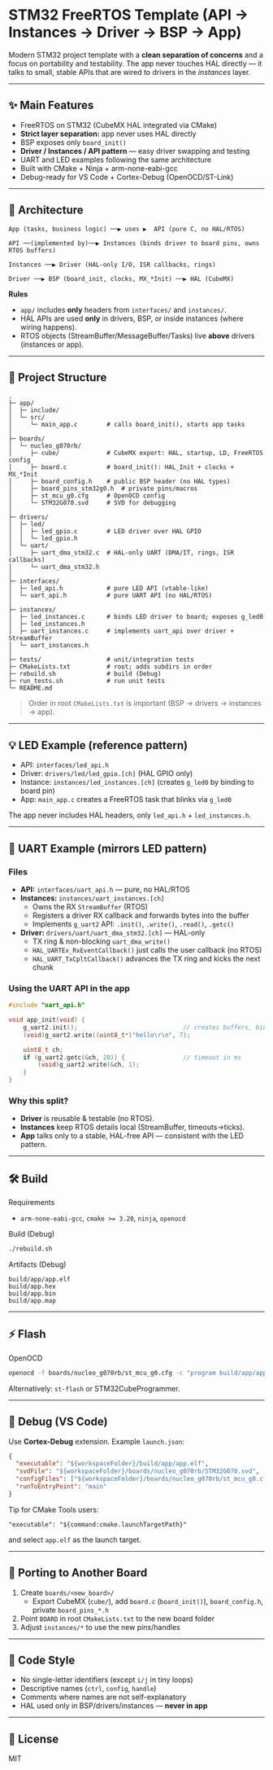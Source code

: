 # STM32 FreeRTOS Template (API → Instances → Driver → BSP → App)

Modern STM32 project template with a **clean separation of concerns** and a focus on portability and testability.
The app never touches HAL directly — it talks to small, stable APIs that are wired to drivers in the *instances* layer.

---

## ✨ Main Features
- FreeRTOS on STM32 (CubeMX HAL integrated via CMake)
- **Strict layer separation:** app never uses HAL directly
- BSP exposes only `board_init()`
- **Driver / Instances / API pattern** — easy driver swapping and testing
- UART and LED examples following the same architecture
- Built with CMake + Ninja + arm-none-eabi-gcc
- Debug-ready for VS Code + Cortex-Debug (OpenOCD/ST-Link)

---

## 🧱 Architecture

```
App (tasks, business logic) ──▶ uses ▶  API (pure C, no HAL/RTOS)

API ──(implemented by)──▶ Instances (binds driver to board pins, owns RTOS buffers)

Instances ──▶ Driver (HAL-only I/O, ISR callbacks, rings)

Driver ──▶ BSP (board_init, clocks, MX_*Init) ──▶ HAL (CubeMX)
```

**Rules**
- `app/` includes **only** headers from `interfaces/` and `instances/`.
- HAL APIs are used **only** in drivers, BSP, or inside instances (where wiring happens).
- RTOS objects (StreamBuffer/MessageBuffer/Tasks) live **above** drivers (instances or app).

---

## 📁 Project Structure

```
.
├─ app/
│  ├─ include/
│  └─ src/
│     └─ main_app.c        # calls board_init(), starts app tasks
│
├─ boards/
│  └─ nucleo_g070rb/
│     ├─ cube/             # CubeMX export: HAL, startup, LD, FreeRTOS config
│     ├─ board.c           # board_init(): HAL_Init + clocks + MX_*Init
│     ├─ board_config.h    # public BSP header (no HAL types)
│     ├─ board_pins_stm32g0.h  # private pins/macros
│     ├─ st_mcu_g0.cfg     # OpenOCD config
│     └─ STM32G070.svd     # SVD for debugging
│
├─ drivers/
│  ├─ led/
│  │  ├─ led_gpio.c        # LED driver over HAL GPIO
│  │  └─ led_gpio.h
│  └─ uart/
│     ├─ uart_dma_stm32.c  # HAL-only UART (DMA/IT, rings, ISR callbacks)
│     └─ uart_dma_stm32.h
│
├─ interfaces/
│  ├─ led_api.h            # pure LED API (vtable-like)
│  └─ uart_api.h           # pure UART API (no HAL/RTOS)
│
├─ instances/
│  ├─ led_instances.c      # binds LED driver to board; exposes g_led0
│  ├─ led_instances.h
│  ├─ uart_instances.c     # implements uart_api over driver + StreamBuffer
│  └─ uart_instances.h
│
├─ tests/                  # unit/integration tests
├─ CMakeLists.txt          # root; adds subdirs in order
├─ rebuild.sh              # build (Debug)
├─ run_tests.sh            # run unit tests
└─ README.md
```

> Order in root `CMakeLists.txt` is important (BSP → drivers → instances → app).

---

## 💡 LED Example (reference pattern)
- API: `interfaces/led_api.h`
- Driver: `drivers/led/led_gpio.[ch]` (HAL GPIO only)
- Instance: `instances/led_instances.[ch]` (creates `g_led0` by binding to board pin)
- App: `main_app.c` creates a FreeRTOS task that blinks via `g_led0`

The app never includes HAL headers, only `led_api.h` + `led_instances.h`.

---

## 🔌 UART Example (mirrors LED pattern)

### Files
- **API:** `interfaces/uart_api.h` — pure, no HAL/RTOS
- **Instances:** `instances/uart_instances.[ch]`
  - Owns the RX `StreamBuffer` (RTOS)
  - Registers a driver RX callback and forwards bytes into the buffer
  - Implements `g_uart2` API: `.init()`, `.write()`, `.read()`, `.getc()`
- **Driver:** `drivers/uart/uart_dma_stm32.[ch]` — HAL-only
  - TX ring & non-blocking `uart_dma_write()`
  - `HAL_UARTEx_RxEventCallback()` just calls the user callback (no RTOS)
  - `HAL_UART_TxCpltCallback()` advances the TX ring and kicks the next chunk

### Using the UART API in the app
```c
#include "uart_api.h"

void app_init(void) {
    g_uart2.init();                             // creates buffers, binds driver
    (void)g_uart2.write((uint8_t*)"hello\r\n", 7);

    uint8_t ch;
    if (g_uart2.getc(&ch, 20)) {                // timeout in ms
        (void)g_uart2.write(&ch, 1);
    }
}
```

### Why this split?
- **Driver** is reusable & testable (no RTOS).  
- **Instances** keep RTOS details local (StreamBuffer, timeouts→ticks).  
- **App** talks only to a stable, HAL-free API — consistent with the LED pattern.

---

## 🛠️ Build

Requirements
- `arm-none-eabi-gcc`, `cmake >= 3.20`, `ninja`, `openocd`

Build (Debug)
```bash
./rebuild.sh
```
Artifacts (Debug)
```
build/app/app.elf
build/app.hex
build/app.bin
build/app.map
```

---

## ⚡ Flash

OpenOCD
```bash
openocd -f boards/nucleo_g070rb/st_mcu_g0.cfg -c "program build/app/app.elf verify reset exit"
```
Alternatively: `st-flash` or STM32CubeProgrammer.

---

## 🐞 Debug (VS Code)

Use **Cortex-Debug** extension. Example `launch.json`:
```json
{
  "executable": "${workspaceFolder}/build/app/app.elf",
  "svdFile": "${workspaceFolder}/boards/nucleo_g070rb/STM32G070.svd",
  "configFiles": ["${workspaceFolder}/boards/nucleo_g070rb/st_mcu_g0.cfg"],
  "runToEntryPoint": "main"
}
```
Tip for CMake Tools users:
```
"executable": "${command:cmake.launchTargetPath}"
```
and select `app.elf` as the launch target.

---

## 🧭 Porting to Another Board
1. Create `boards/<new_board>/`  
   - Export CubeMX (`cube/`), add `board.c` (`board_init()`), `board_config.h`, private `board_pins_*.h`
2. Point `BOARD` in root `CMakeLists.txt` to the new board folder
3. Adjust `instances/*` to use the new pins/handles

---

## 🧪 Code Style
- No single-letter identifiers (except `i/j` in tiny loops)
- Descriptive names (`ctrl`, `config`, `handle`)
- Comments where names are not self-explanatory
- HAL used only in BSP/drivers/instances — **never in app**

---

## 📄 License
MIT